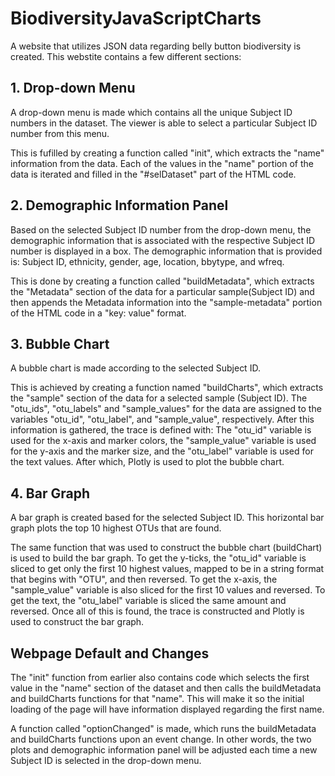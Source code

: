 # BiodiversityJavaScriptCharts

A website that utilizes JSON data regarding belly button biodiversity is created. This webstite contains a few different sections:


## 1. Drop-down Menu 

A drop-down menu is made which contains all the unique Subject ID numbers in the dataset. The viewer is able to select a particular Subject ID number from this menu. 

This is fufilled by creating a function called "init", which extracts the "name" information from the data. Each of the values in the "name" portion of the data is iterated and filled in the "#selDataset" part of the HTML code. 

## 2. Demographic Information Panel 

Based on the selected Subject ID number from the drop-down menu, the demographic information that is associated with the respective Subject ID number is displayed in a box. The demographic information that is provided is: Subject ID, ethnicity, gender, age, location, bbytype, and wfreq. 

This is done by creating a function called "buildMetadata", which extracts the "Metadata" section of the data for a particular sample(Subject ID) and then appends the Metadata information into the "sample-metadata" portion of the HTML code in a "key: value" format. 



## 3. Bubble Chart 

A bubble chart is made according to the selected Subject ID. 

This is achieved by creating a function named "buildCharts", which extracts the "sample" section of the data for a selected sample (Subject ID). The "otu_ids", "otu_labels" and "sample_values" for the data are assigned to the variables "otu_id", "otu_label", and "sample_value", respectively. After this information is gathered, the trace is defined with: The "otu_id" variable is used for the x-axis and marker colors, the "sample_value" variable is used for the y-axis and the marker size, and the "otu_label" variable is used for the text values. After which, Plotly is used to plot the bubble chart. 


## 4. Bar Graph

A bar graph is created based for the selected Subject ID. This horizontal bar graph plots the top 10 highest OTUs that are found.  

The same function that was used to construct the bubble chart (buildChart) is used to build the bar graph. To get the y-ticks, the "otu_id" variable is sliced to get only the first 10 highest values, mapped to be in a string format that begins with "OTU", and then reversed. To get the x-axis, the "sample_value" variable is also sliced for the first 10 values and reversed. To get the text, the "otu_label" variable is sliced the same amount and reversed. Once all of this is found, the trace is constructed and Plotly is used to construct the bar graph. 


## Webpage Default and Changes

The "init" function from earlier also contains code which selects the first value in the "name" section of the dataset and then calls the buildMetadata and buildCharts functions for that "name". This will make it so the initial loading of the page will have information displayed regarding the first name. 

A function called "optionChanged" is made, which runs the buildMetadata and buildCharts functions upon an event change. In other words, the two plots and demographic information panel will be adjusted each time a new Subject ID is selected in the drop-down menu. 